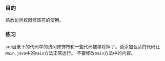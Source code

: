 ### 目的
熟悉访问权限修饰符的使用。

### 练习
src目录下的代码中的访问修饰符和一些代码被移除掉了。请添加合适的代码让`Main.java`中的`main`方法正常运行。
不要修改`main`方法中的内容。
